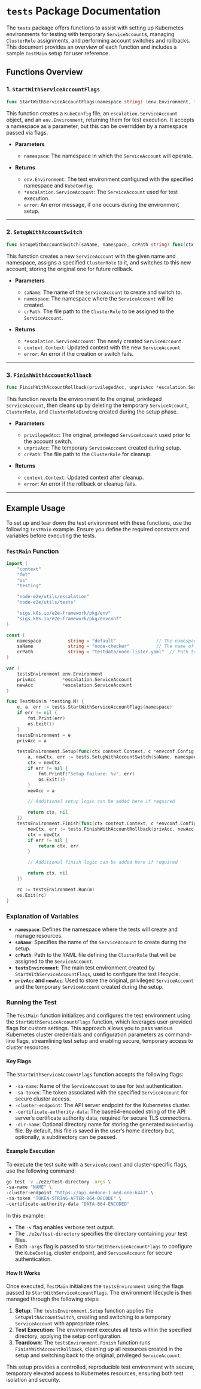 # `tests` Package Documentation

The `tests` package offers functions to assist with setting up Kubernetes environments for testing with temporary `ServiceAccount`s, managing `ClusterRole` assignments, and performing account switches and rollbacks. This document provides an overview of each function and includes a sample `TestMain` setup for user reference.

## Functions Overview

### 1. **`StartWithServiceAccountFlags`**
```go
func StartWithServiceAccountFlags(namespace string) (env.Environment, *escalation.ServiceAccount, error)
```

This function creates a `KubeConfig` file, an `escalation.ServiceAccount` object, and an `env.Environment`, returning them for test execution. It accepts a namespace as a parameter, but this can be overridden by a namespace passed via flags.

- **Parameters**
  - `namespace`: The namespace in which the `ServiceAccount` will operate.

- **Returns**
  - `env.Environment`: The test environment configured with the specified namespace and `KubeConfig`.
  - `*escalation.ServiceAccount`: The `ServiceAccount` used for test execution.
  - `error`: An error message, if one occurs during the environment setup.

---

### 2. **`SetupWithAccountSwitch`**
```go
func SetupWithAccountSwitch(saName, namespace, crPath string) func(ctx context.Context, c *envconf.Config) (*escalation.ServiceAccount, context.Context, error)
```

This function creates a new `ServiceAccount` with the given name and namespace, assigns a specified `ClusterRole` to it, and switches to this new account, storing the original one for future rollback.

- **Parameters**
  - `saName`: The name of the `ServiceAccount` to create and switch to.
  - `namespace`: The namespace where the `ServiceAccount` will be created.
  - `crPath`: The file path to the `ClusterRole` to be assigned to the `ServiceAccount`.

- **Returns**
  - `*escalation.ServiceAccount`: The newly created `ServiceAccount`.
  - `context.Context`: Updated context with the new `ServiceAccount`.
  - `error`: An error if the creation or switch fails.

---

### 3. **`FinishWithAccountRollback`**
```go
func FinishWithAccountRollback(privilegedAcc, unprivAcc *escalation.ServiceAccount, crPath string) func(ctx context.Context, c *envconf.Config) (context.Context, error)
```

This function reverts the environment to the original, privileged `ServiceAccount`, then cleans up by deleting the temporary `ServiceAccount`, `ClusterRole`, and `ClusterRoleBinding` created during the setup phase.

- **Parameters**
  - `privilegedAcc`: The original, privileged `ServiceAccount` used prior to the account switch.
  - `unprivAcc`: The temporary `ServiceAccount` created during setup.
  - `crPath`: The file path to the `ClusterRole` for cleanup.

- **Returns**
  - `context.Context`: Updated context after cleanup.
  - `error`: An error if the rollback or cleanup fails.

---

## Example Usage

To set up and tear down the test environment with these functions, use the following `TestMain` example. Ensure you define the required constants and variables before executing the tests.

### `TestMain` Function

```go
import (
	"context"
	"fmt"
	"os"
	"testing"

	"node-e2e/utils/escalation"
	"node-e2e/utils/tests"

	"sigs.k8s.io/e2e-framework/pkg/env"
	"sigs.k8s.io/e2e-framework/pkg/envconf"
)

const (
	namespace          string = "default"               // The namespace to be used in testing
	saName             string = "node-checker"          // The name of the ServiceAccount to be created
	crPath             string = "testdata/node-lister.yaml"  // Path to the ClusterRole yaml file
)

var (
	testsEnvironment env.Environment
	privAcc          *escalation.ServiceAccount
	newAcc           *escalation.ServiceAccount
)

func TestMain(m *testing.M) {
	e, a, err := tests.StartWithServiceAccountFlags(namespace)
	if err != nil {
		fmt.Print(err)
		os.Exit(1)
	}
	testsEnvironment = e
	privAcc = a

	testsEnvironment.Setup(func(ctx context.Context, c *envconf.Config) (context.Context, error) {
		a, newCtx, err := tests.SetupWithAccountSwitch(saName, namespace, crPath)(ctx, c)
		ctx = newCtx
		if err != nil {
			fmt.Printf("Setup failure: %v", err)
			os.Exit(1)
		}
		newAcc = a

        // Additional setup logic can be added here if required

		return ctx, nil
	})
	testsEnvironment.Finish(func(ctx context.Context, c *envconf.Config) (context.Context, error) {
		newCtx, err := tests.FinishWithAccountRollback(privAcc, newAcc, crPath)(ctx, c)
		ctx = newCtx
		if err != nil {
			return ctx, err
		}

        // Additional finish logic can be added here if required

		return ctx, nil
	})

	rc := testsEnvironment.Run(m)
	os.Exit(rc)
}
```

### Explanation of Variables
- **`namespace`**: Defines the namespace where the tests will create and manage resources.
- **`saName`**: Specifies the name of the `ServiceAccount` to create during the setup.
- **`crPath`**: Path to the YAML file defining the `ClusterRole` that will be assigned to the `ServiceAccount`.
- **`testsEnvironment`**: The main test environment created by `StartWithServiceAccountFlags`, used to configure the test lifecycle.
- **`privAcc` and `newAcc`**: Used to store the original, privileged `ServiceAccount` and the temporary `ServiceAccount` created during the setup.

### Running the Test

The `TestMain` function initializes and configures the test environment using the `StartWithServiceAccountFlags` function, which leverages user-provided flags for custom settings. This approach allows you to pass various Kubernetes cluster credentials and configuration parameters as command-line flags, streamlining test setup and enabling secure, temporary access to cluster resources. 

#### Key Flags

The `StartWithServiceAccountFlags` function accepts the following flags:

- `-sa-name`: Name of the `ServiceAccount` to use for test authentication.
- `-sa-token`: The token associated with the specified `ServiceAccount` for secure cluster access.
- `-cluster-endpoint`: The API server endpoint for the Kubernetes cluster.
- `-certificate-authority-data`: The base64-encoded string of the API server’s certificate authority data, required for secure TLS connections.
- `-dir-name`: Optional directory name for storing the generated `KubeConfig` file. By default, this file is saved in the user’s home directory but, optionally, a subdirectory can be passed.

#### Example Execution

To execute the test suite with a `ServiceAccount` and cluster-specific flags, use the following command:

```bash
go test -v ./e2e/test-directory -args \
-sa-name "NAME" \
-cluster-endpoint "https://api.medone-1.med.one:6443" \
-sa-token "TOKEN-STRING-AFTER-B64-DECODE" \
-certificate-authority-data "DATA-B64-ENCODED"
```

In this example:
- The `-v` flag enables verbose test output.
- The `./e2e/test-directory` specifies the directory containing your test files.
- Each `-args` flag is passed to `StartWithServiceAccountFlags` to configure the `KubeConfig`, cluster endpoint, and `ServiceAccount` for secure authentication.

#### How It Works
Once executed, `TestMain` initializes the `testsEnvironment` using the flags passed to `StartWithServiceAccountFlags`. The environment lifecycle is then managed through the following steps:
1. **Setup**: The `testsEnvironment.Setup` function applies the `SetupWithAccountSwitch`, creating and switching to a temporary `ServiceAccount` with appropriate roles.
2. **Test Execution**: The environment executes all tests within the specified directory, applying the setup configuration.
3. **Teardown**: The `testsEnvironment.Finish` function runs `FinishWithAccountRollback`, cleaning up all resources created in the setup and switching back to the original, privileged `ServiceAccount`.

This setup provides a controlled, reproducible test environment with secure, temporary elevated access to Kubernetes resources, ensuring both test isolation and security.
